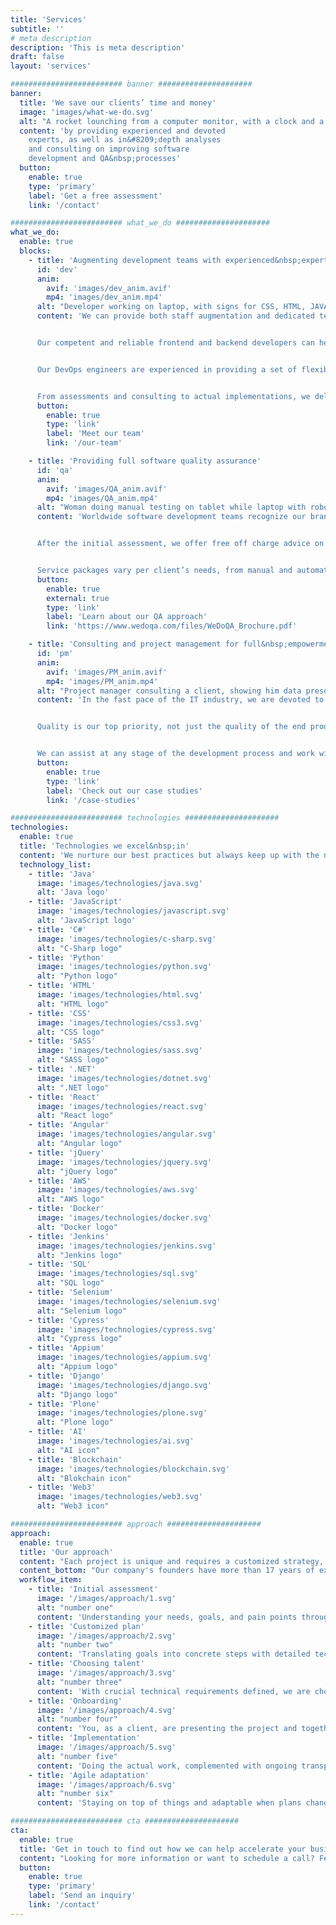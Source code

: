 ```yaml
---
title: 'Services'
subtitle: ''
# meta description
description: 'This is meta description'
draft: false
layout: 'services'

######################### banner #####################
banner:
  title: 'We save our clients’ time and money'
  image: 'images/what-we-do.svg'
  alt: "A rocket lounching from a computer monitor, with a clock and a calendar on the wall."
  content: 'by providing experienced and devoted
    experts, as well as in&#8209;depth analyses
    and consulting on improving software
    development and QA&nbsp;processes'
  button:
    enable: true
    type: 'primary'
    label: 'Get a free assessment'
    link: '/contact'

######################### what_we_do #####################
what_we_do:
  enable: true
  blocks:
    - title: 'Augmenting development teams with experienced&nbsp;experts'
      id: 'dev'
      anim:
        avif: 'images/dev_anim.avif'
        mp4: 'images/dev_anim.mp4'
      alt: "Developer working on laptop, with signs for CSS, HTML, JAVA and JS around him."
      content: 'We can provide both staff augmentation and dedicated teams, depending on your&nbsp;needs.


      Our competent and reliable frontend and backend developers can help your ideas come to life and create top quality web&nbsp;solutions.


      Our DevOps engineers are experienced in providing a set of flexible services designed to enable you to build and deliver products faster and more&nbsp;reliably.


      From assessments and consulting to actual implementations, we deliver the most powerful development&nbsp;solutions.'
      button:
        enable: true
        type: 'link'
        label: 'Meet our team'
        link: '/our-team'

    - title: 'Providing full software quality assurance'
      id: 'qa'
      anim:
        avif: 'images/QA_anim.avif'
        mp4: 'images/QA_anim.mp4'
      alt: "Woman doing manual testing on tablet while laptop with robot hand with magnifying glass is doing automation testing, finding a bug in the code."
      content: 'Worldwide software development teams recognize our brand, [WeDoQA](https://www.wedoqa.com), as a reputable international supplier of QA services. Our experience with a variety of technologies guarantees that you have access to the finest options for any type of&nbsp;project.


      After the initial assessment, we offer free off charge advice on the best way to incorporate QA into your development process. With our dedication to clear communication, we know the questions to ask to hit the ground&nbsp;running.


      Service packages vary per client’s needs, from manual and automated quality assurance, QA lead, project consulting to full project&nbsp;management.'
      button:
        enable: true
        external: true
        type: 'link'
        label: 'Learn about our QA approach'
        link: 'https://www.wedoqa.com/files/WeDoQA_Brochure.pdf'

    - title: 'Consulting and project management for full&nbsp;empowerment'
      id: 'pm'
      anim:
        avif: 'images/PM_anim.avif'
        mp4: 'images/PM_anim.mp4'
      alt: "Project manager consulting a client, showing him data presented through graphs and charts."
      content: 'In the fast pace of the IT industry, we are devoted to helping our clients use their resources as efficiently as&nbsp;possible.


      Quality is our top priority, not just the quality of the end product but also the quality of the entire process and collaboration. We are passionate about making your ideas come to life while taking the business side of the project into account&nbsp;too.


      We can assist at any stage of the development process and work with your team within any type of project management methodology including Agile, Scrum, Kanban, and&nbsp;traditional.'
      button:
        enable: true
        type: 'link'
        label: 'Check out our case studies'
        link: '/case-studies'

######################### technologies #####################
technologies:
  enable: true
  title: 'Technologies we excel&nbsp;in'
  content: 'We nurture our best practices but always keep up with the newest&nbsp;technologies.'
  technology_list:
    - title: 'Java'
      image: 'images/technologies/java.svg'
      alt: 'Java logo'
    - title: 'JavaScript'
      image: 'images/technologies/javascript.svg'
      alt: 'JavaScript logo'
    - title: 'C#'
      image: 'images/technologies/c-sharp.svg'
      alt: "C-Sharp logo"
    - title: 'Python'
      image: 'images/technologies/python.svg'
      alt: "Python logo"
    - title: 'HTML'
      image: 'images/technologies/html.svg'
      alt: "HTML logo"
    - title: 'CSS'
      image: 'images/technologies/css3.svg'
      alt: "CSS logo"
    - title: 'SASS'
      image: 'images/technologies/sass.svg'
      alt: "SASS logo"
    - title: '.NET'
      image: 'images/technologies/dotnet.svg'
      alt: ".NET logo"
    - title: 'React'
      image: 'images/technologies/react.svg'
      alt: "React logo"
    - title: 'Angular'
      image: 'images/technologies/angular.svg'
      alt: "Angular logo"
    - title: 'jQuery'
      image: 'images/technologies/jquery.svg'
      alt: "jQuery logo"
    - title: 'AWS'
      image: 'images/technologies/aws.svg'
      alt: "AWS logo"
    - title: 'Docker'
      image: 'images/technologies/docker.svg'
      alt: "Docker logo"
    - title: 'Jenkins'
      image: 'images/technologies/jenkins.svg'
      alt: "Jenkins logo"
    - title: 'SQL'
      image: 'images/technologies/sql.svg'
      alt: "SQL logo"
    - title: 'Selenium'
      image: 'images/technologies/selenium.svg'
      alt: "Selenium logo"
    - title: 'Cypress'
      image: 'images/technologies/cypress.svg'
      alt: "Cypress logo"
    - title: 'Appium'
      image: 'images/technologies/appium.svg'
      alt: "Appium logo"
    - title: 'Django'
      image: 'images/technologies/django.svg'
      alt: "Django logo"
    - title: 'Plone'
      image: 'images/technologies/plone.svg'
      alt: "Plone logo"
    - title: 'AI'
      image: 'images/technologies/ai.svg'
      alt: "AI icon"
    - title: 'Blockchain'
      image: 'images/technologies/blockchain.svg'
      alt: "Blokchain icon"
    - title: 'Web3'
      image: 'images/technologies/web3.svg'
      alt: "Web3 icon"

######################### approach #####################
approach:
  enable: true
  title: 'Our approach'
  content: "Each project is unique and requires a customized strategy, but what guides us through every communication and relationship is our in&#8209;depth domain experience, thoroughness in everything we do, transparency, and taking the human aspect into account. These are just a few of the [values](/our-story#values) we uphold and live by every&nbsp;day."
  content_bottom: "Our company's founders have more than 17 years of experience in each stage of the development and testing processes and are proficient in the procedures themselves. They are the ones who go through all the motions of an initial meeting, assessment, planning, and choosing the perfect team for&nbsp;you."
  workflow_item:
    - title: 'Initial assessment'
      image: '/images/approach/1.svg'
      alt: "number one"
      content: 'Understanding your needs, goals, and pain points through a detailed interview and in&#8209;depth&nbsp;research'
    - title: 'Customized plan'
      image: '/images/approach/2.svg'
      alt: "number two"
      content: 'Translating goals into concrete steps with detailed technical specifications, based on our&nbsp;expertise'
    - title: 'Choosing talent'
      image: '/images/approach/3.svg'
      alt: "number three"
      content: 'With crucial technical requirements defined, we are choosing the most suitable talent for your&nbsp;project'
    - title: 'Onboarding'
      image: '/images/approach/4.svg'
      alt: "number four"
      content: 'You, as a client, are presenting the project and together we are defining the specific tasks that will be&nbsp;performed'
    - title: 'Implementation'
      image: '/images/approach/5.svg'
      alt: "number five"
      content: 'Doing the actual work, complemented with ongoing transparent communication and regular&nbsp;reporting'
    - title: 'Agile adaptation'
      image: '/images/approach/6.svg'
      alt: "number six"
      content: 'Staying on top of things and adaptable when plans change, whether it is about the requirements or the team&nbsp;structure'

######################### cta #####################
cta:
  enable: true
  title: 'Get in touch to find out how we can help accelerate your business&nbsp;growth'
  content: "Looking for more information or want to schedule a call? Feel free to contact us, and we will follow up with you as soon as&nbsp;possible."
  button:
    enable: true
    type: 'primary'
    label: 'Send an inquiry'
    link: '/contact'
---
```

